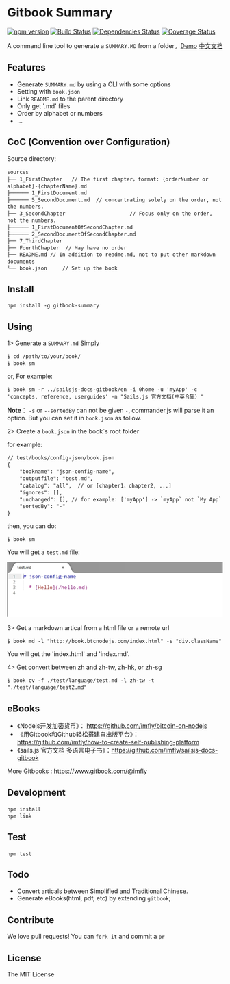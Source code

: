 # Gitbook Summary

[![npm version](https://badge.fury.io/js/gitbook-summary.svg)](https://badge.fury.io/js/gitbook-summary)
[![Build Status](https://travis-ci.org/imfly/gitbook-summary.png?branch=master)](https://travis-ci.org/imfly/gitbook-summary)
[![Dependencies Status](https://david-dm.org/imfly/gitbook-summary.png)](https://david-dm.org/imfly/gitbook-summary)
[![Coverage Status](https://coveralls.io/repos/imfly/gitbook-summary/badge.png)](https://coveralls.io/r/imfly/gitbook-summary)


A command line tool to generate a `SUMMARY.MD` from a folder。[Demo](http://imfly.github.io/how-to-create-self-publishing-platform) [中文文档](http://imfly.github.io/how-to-create-self-publishing-platform/3-%E5%A6%82%E4%BD%95%E6%89%93%E9%80%A0%E8%87%AA%E5%B7%B1%E7%9A%84%E5%B9%B3%E5%8F%B0%EF%BC%9F/2-Summary%E7%9A%84%E4%BD%BF%E7%94%A8.html)

## Features

- Generate `SUMMARY.md` by using a CLI with some options
- Setting with `book.json`
- Link `README.md` to the parent directory
- Only get '.md' files
- Order by alphabet or numbers
- ...

## CoC (Convention over Configuration)

Source directory:

```
sources
├── 1_FirstChapter   // The first chapter，format: {orderNumber or alphabet}-{chapterName}.md
├────── 1_FirstDocument.md
├────── 5_SecondDocument.md  // concentrating solely on the order, not the numbers.
├── 3_SecondChapter                     // Focus only on the order, not the numbers.
├────── 1_FirstDocumentOfSecondChapter.md
├────── 2_SecondDocumentOfSecondChapter.md  
├── 7_ThirdChapter
├── FourthChapter  // May have no order
├── README.md // In addition to readme.md, not to put other markdown documents
└── book.json     // Set up the book
```

## Install

```
npm install -g gitbook-summary
```

## Using

1> Generate a `SUMMARY.md` Simply

```
$ cd /path/to/your/book/
$ book sm
```

or, For example:

```
$ book sm -r ../sailsjs-docs-gitbook/en -i 0home -u 'myApp' -c 'concepts, reference, userguides' -n "Sails.js 官方文档(中英合辑）"
```

**Note**： `-s` or `--sortedBy` can not be given `-`, commander.js will parse it an option. But you can set it in `book.json` as follow.

2> Create a `book.json` in the book`s root folder

for example:

```
// test/books/config-json/book.json
{
    "bookname": "json-config-name",
    "outputfile": "test.md",
    "catalog": "all",  // or [chapter1，chapter2, ...]
    "ignores": [],  
    "unchanged": [], // for example: ['myApp'] -> `myApp` not `My App`
    "sortedBy": "-"
}
```

then, you can do:

```
$ book sm
```

You will get a `test.md` file:

![test.md.jpg](doc/img/test.md.jpg)

3> Get a markdown artical from a html file or a remote url

```
$ book md -l "http://book.btcnodejs.com/index.html" -s "div.className"
```

You will get the 'index.html' and 'index.md'.

4> Get convert between zh and zh-tw, zh-hk, or zh-sg

```
$ book cv -f ./test/language/test.md -l zh-tw -t "./test/language/test2.md"
```

## eBooks

* 《Nodejs开发加密货币》： https://github.com/imfly/bitcoin-on-nodejs
* 《用Gitbook和Github轻松搭建自出版平台》： https://github.com/imfly/how-to-create-self-publishing-platform
* 《sails.js 官方文档 多语言电子书》：https://github.com/imfly/sailsjs-docs-gitbook

More Gitbooks : https://www.gitbook.com/@imfly

## Development

```
npm install
npm link
```

## Test

```
npm test
```

## Todo

- Convert articals between Simplified and Traditional Chinese.
- Generate eBooks(html, pdf, etc) by extending `gitbook`;

## Contribute

We love pull requests! You can `fork it` and commit a `pr`

## License

The MIT License
